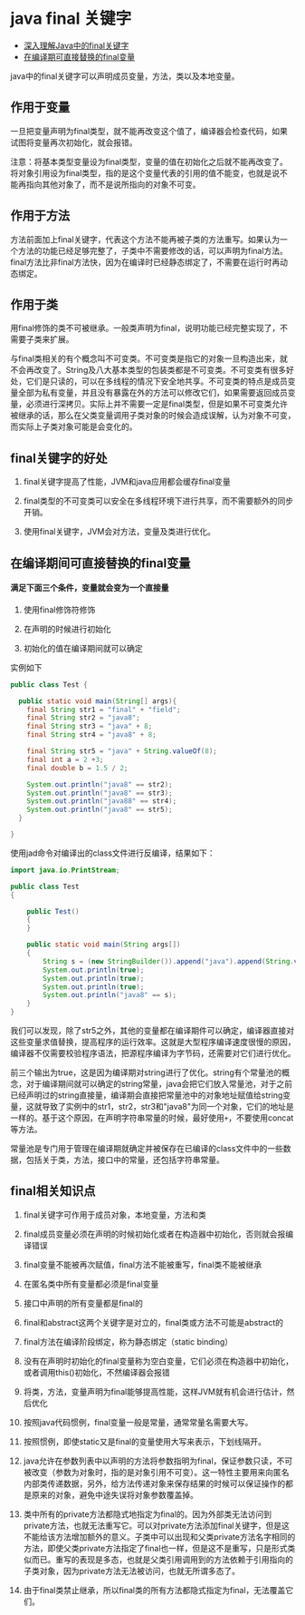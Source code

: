 # java final 关键字

* [深入理解Java中的final关键字](http://www.importnew.com/7553.html)
* [在编译期可直接替换的final变量](https://www.cnblogs.com/sister/p/4706024.html)

java中的final关键字可以声明成员变量，方法，类以及本地变量。

## 作用于变量

一旦把变量声明为final类型，就不能再改变这个值了，编译器会检查代码，如果试图将变量再次初始化，就会报错。

注意：将基本类型变量设为final类型，变量的值在初始化之后就不能再改变了。将对象引用设为final类型，指的是这个变量代表的引用的值不能变，也就是说不能再指向其他对象了，而不是说所指向的对象不可变。

## 作用于方法

方法前面加上final关键字，代表这个方法不能再被子类的方法重写。如果认为一个方法的功能已经足够完整了，子类中不需要修改的话，可以声明为final方法。final方法比非final方法快，因为在编译时已经静态绑定了，不需要在运行时再动态绑定。

## 作用于类

用final修饰的类不可被继承。一般类声明为final，说明功能已经完整实现了，不需要子类来扩展。

与final类相关的有个概念叫不可变类。不可变类是指它的对象一旦构造出来，就不会再改变了。String及八大基本类型的包装类都是不可变类。不可变类有很多好处，它们是只读的，可以在多线程的情况下安全地共享。不可变类的特点是成员变量全部为私有变量，并且没有暴露在外的方法可以修改它们，如果需要返回成员变量，必须进行深拷贝。实际上并不需要一定是final类型，但是如果不可变类允许被继承的话，那么在父类变量调用子类对象的时候会造成误解，认为对象不可变，而实际上子类对象可能是会变化的。

## final关键字的好处

1. final关键字提高了性能，JVM和java应用都会缓存final变量

2. final类型的不可变类可以安全在多线程环境下进行共享，而不需要额外的同步开销。

3. 使用final关键字，JVM会对方法，变量及类进行优化。

## 在编译期间可直接替换的final变量

#### 满足下面三个条件，变量就会变为一个直接量

1. 使用final修饰符修饰

2. 在声明的时候进行初始化

3. 初始化的值在编译期间就可以确定

实例如下

```java
public class Test {

  public static void main(String[] args){
    final String str1 = "final" + "field";
    final String str2 = "java8";
    final String str3 = "java" + 8;
    final String str4 = "java8" + 8;

    final String str5 = "java" + String.valueOf(8);
    final int a = 2 +3;
    final double b = 1.5 / 2;

    System.out.println("java8" == str2);
    System.out.println("java8" == str3);
    System.out.println("java88" == str4);
    System.out.println("java8" == str5);
  }

}
```

使用jad命令对编译出的class文件进行反编译，结果如下：

```java
import java.io.PrintStream;

public class Test
{

    public Test()
    {
    }

    public static void main(String args[])
    {
        String s = (new StringBuilder()).append("java").append(String.valueOf(8)).toString();
        System.out.println(true);
        System.out.println(true);
        System.out.println(true);
        System.out.println("java8" == s);
    }
}
```

我们可以发现，除了str5之外，其他的变量都在编译期件可以确定，编译器直接对这些变量求值替换，提高程序的运行效率。这就是大型程序编译速度很慢的原因，编译器不仅需要校验程序语法，把源程序编译为字节码，还需要对它们进行优化。

前三个输出为true，这是因为编译期对string进行了优化。string有个常量池的概念，对于编译期间就可以确定的string常量，java会把它们放入常量池，对于之前已经声明过的string直接量，编译期会直接把常量池中的对象地址赋值给string变量，这就导致了实例中的str1，str2，str3和"java8"为同一个对象，它们的地址是一样的。基于这个原因，在声明字符串常量的时候，最好使用`+`，不要使用concat等方法。

常量池是专门用于管理在编译期就确定并被保存在已编译的class文件中的一些数据，包括关于类，方法，接口中的常量，还包括字符串常量。

## final相关知识点

1. final关键字可作用于成员对象，本地变量，方法和类

2. final成员变量必须在声明的时候初始化或者在构造器中初始化，否则就会报编译错误

3. final变量不能被再次赋值，final方法不能被重写，final类不能被继承

4. 在匿名类中所有变量都必须是final变量

5. 接口中声明的所有变量都是final的

6. final和abstract这两个关键字是对立的，final类或方法不可能是abstract的

7. final方法在编译阶段绑定，称为静态绑定（static binding）

8. 没有在声明时初始化的final变量称为空白变量，它们必须在构造器中初始化，或者调用this()初始化，不然编译器会报错

9. 将类，方法，变量声明为final能够提高性能，这样JVM就有机会进行估计，然后优化

10. 按照java代码惯例，final变量一般是常量，通常常量名需要大写。

11. 按照惯例，即使static又是final的变量使用大写来表示，下划线隔开。

12. java允许在参数列表中以声明的方法将参数指明为final，保证参数只读，不可被改变（参数为对象时，指的是对象引用不可变）。这一特性主要用来向匿名内部类传递数据，另外，给方法传递对象来保存结果的时候可以保证操作的都是原来的对象，避免中途失误将对象参数覆盖掉。

13. 类中所有的private方法都隐式地指定为final的。因为外部类无法访问到private方法，也就无法重写它。可以对private方法添加final关键字，但是这不能给该方法增加额外的意义。子类中可以出现和父类private方法名字相同的方法，即使父类private方法指定了final也一样，但是这不是重写，只是形式类似而已。重写的表现是多态，也就是父类引用调用到的方法依赖于引用指向的子类对象，因为private方法无法被访问，也就无所谓多态了。

14. 由于final类禁止继承，所以final类的所有方法都隐式指定为final，无法覆盖它们。
